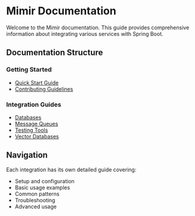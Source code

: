 # Mimir Documentation

Welcome to the Mimir documentation. This guide provides comprehensive information about 
integrating various services with Spring Boot.

## Documentation Structure

### Getting Started
- [Quick Start Guide](quick-start.md)
- [Contributing Guidelines](contributing.md)

### Integration Guides
- [Databases](databases/README.md)
- [Message Queues](messaging/README.md)
- [Testing Tools](testing/README.md)
- [Vector Databases](vector-databases/README.md)

## Navigation

Each integration has its own detailed guide covering:
- Setup and configuration
- Basic usage examples
- Common patterns
- Troubleshooting
- Advanced usage